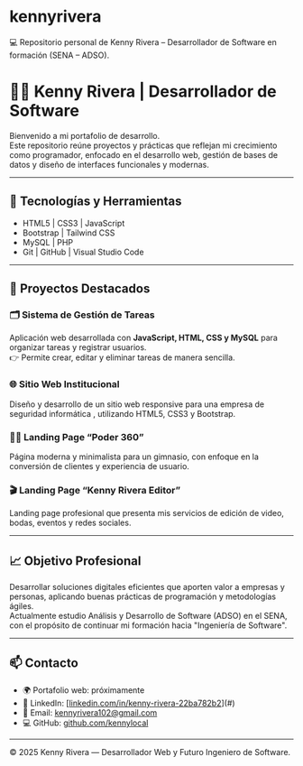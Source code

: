 # kennyrivera
💻 Repositorio personal de Kenny Rivera – Desarrollador de Software en formación (SENA – ADSO).

# 👨‍💻 Kenny Rivera | Desarrollador de Software

Bienvenido a mi portafolio de desarrollo.  
Este repositorio reúne proyectos y prácticas que reflejan mi crecimiento como programador, enfocado en el desarrollo web, gestión de bases de datos y diseño de interfaces funcionales y modernas.

---

## 🚀 Tecnologías y Herramientas

- HTML5 | CSS3 | JavaScript  
- Bootstrap | Tailwind CSS  
- MySQL | PHP  
- Git | GitHub | Visual Studio Code  

---

## 💼 Proyectos Destacados

### 🗂️ Sistema de Gestión de Tareas  
Aplicación web desarrollada con **JavaScript, HTML, CSS y MySQL** para organizar tareas y registrar usuarios.  
👉 Permite crear, editar y eliminar tareas de manera sencilla.

### 🌐 Sitio Web Institucional  
Diseño y desarrollo de un sitio web responsive para una empresa de seguridad informática , utilizando HTML5, CSS3 y Bootstrap.

### 🏋️‍♂️ Landing Page “Poder 360”  
Página moderna y minimalista para un gimnasio, con enfoque en la conversión de clientes y experiencia de usuario.

### 🎬 Landing Page “Kenny Rivera Editor”  
Landing page profesional que presenta mis servicios de edición de video, bodas, eventos y redes sociales.

---

## 📈 Objetivo Profesional
Desarrollar soluciones digitales eficientes que aporten valor a empresas y personas, aplicando buenas prácticas de programación y metodologías ágiles.  
Actualmente estudio Análisis y Desarrollo de Software (ADSO) en el SENA, con el propósito de continuar mi formación hacia "Ingeniería de Software".

---

## 📫 Contacto

- 🌍 Portafolio web: próximamente  
- 💼 LinkedIn: [[linkedin.com/in/kenny-rivera-22ba782b2](https://www.linkedin.com/in/kenny-rivera-22ba782b2/)](#)  
- 📧 Email: kennyrivera102@gmail.com  
- 💻 GitHub: [github.com/kennylocal](https://github.com/kennylocal)

---

© 2025 Kenny Rivera — Desarrollador Web y Futuro Ingeniero de Software.
